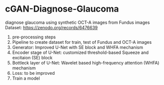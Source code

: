 # cGAN-Diagnose-Glaucoma
diagnose glaucoma using synthetic OCT-A images from Fundus images
Dataset: https://zenodo.org/records/6476639
1. pre-processing steps
2. Pipeline to create dataset for train, test of Fundus and OCT-A images
3. Generator: Improved U-Net with SE block and WHFA mechanism
4. Encoder stage of U-Net: customized threshold-based Squeeze and excitaion (SE) block 
5. Bottleck layer of U-Net: Wavelet based high-frequency attention (WHFA) mechanism
6. Loss: to be improved
7. Train a model

